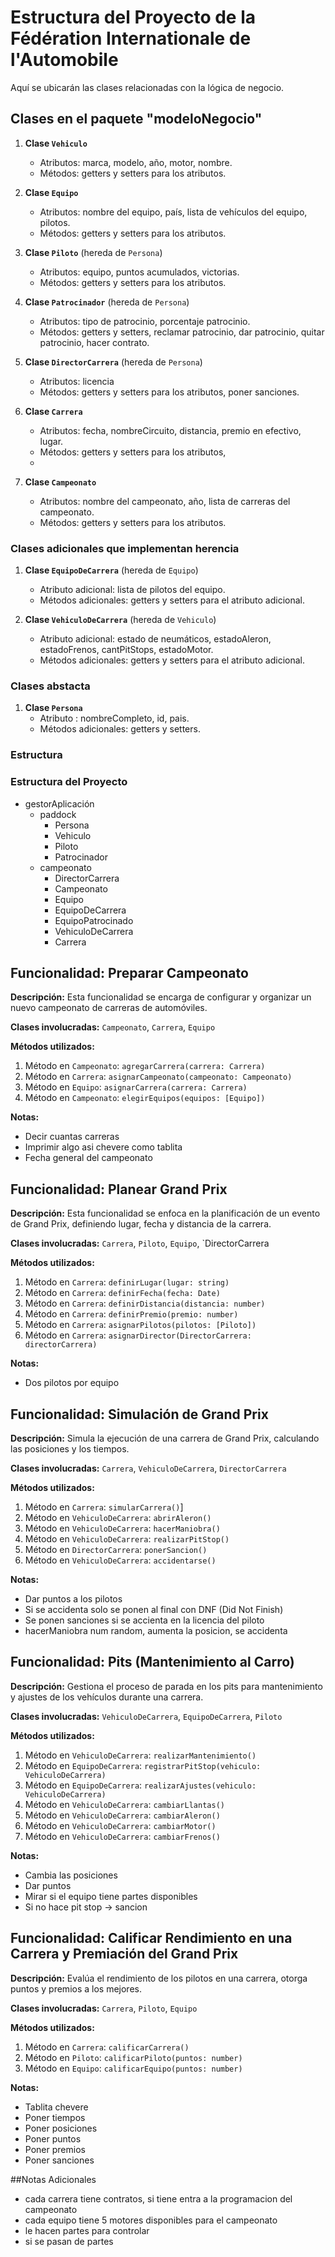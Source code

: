 # Estructura del Proyecto de la Fédération Internationale de l'Automobile


Aquí se ubicarán las clases relacionadas con la lógica de negocio.

## Clases en el paquete "modeloNegocio"


1. **Clase `Vehiculo`**
    - Atributos: marca, modelo, año, motor, nombre.
    - Métodos: getters y setters para los atributos.

2. **Clase `Equipo`**
   - Atributos: nombre del equipo, país, lista de vehículos del equipo, pilotos.
   - Métodos: getters y setters para los atributos.

3. **Clase `Piloto`** (hereda de `Persona`)
   - Atributos: equipo, puntos acumulados, victorias.
   - Métodos: getters y setters para los atributos.

4. **Clase `Patrocinador`** (hereda de `Persona`)
   - Atributos: tipo de patrocinio, porcentaje patrocinio.
   - Métodos: getters y setters, reclamar patrocinio, dar patrocinio, quitar patrocinio, hacer contrato.

5. **Clase `DirectorCarrera`** (hereda de `Persona`)
    - Atributos: licencia
    - Métodos: getters y setters para los atributos, poner sanciones.

6. **Clase `Carrera`**
    - Atributos: fecha, nombreCircuito, distancia, premio en efectivo, lugar.
    - Métodos: getters y setters para los atributos,
    - 

7. **Clase `Campeonato`**
    - Atributos: nombre del campeonato, año, lista de carreras del campeonato.
    - Métodos: getters y setters para los atributos.


### Clases adicionales que implementan herencia

1. **Clase `EquipoDeCarrera`** (hereda de `Equipo`)
    - Atributo adicional: lista de pilotos del equipo.
    - Métodos adicionales: getters y setters para el atributo adicional.

2. **Clase `VehiculoDeCarrera`** (hereda de `Vehiculo`)
    - Atributo adicional: estado de neumáticos, estadoAleron, estadoFrenos, cantPitStops, estadoMotor.
    - Métodos adicionales: getters y setters para el atributo adicional.

### Clases abstacta

1. **Clase `Persona`**
    - Atributo : nombreCompleto, id, pais.
    - Métodos adicionales: getters y setters.

### Estructura

### Estructura del Proyecto

- gestorAplicación
   - paddock
      - Persona
      - Vehiculo
      - Piloto
      - Patrocinador
   - campeonato
      - DirectorCarrera
      - Campeonato
      - Equipo
      - EquipoDeCarrera 
      - EquipoPatrocinado 
      - VehiculoDeCarrera
      - Carrera
   
## Funcionalidad: Preparar Campeonato

**Descripción:** Esta funcionalidad se encarga de configurar y organizar un nuevo campeonato de carreras de automóviles.

**Clases involucradas:** `Campeonato`, `Carrera`, `Equipo`

**Métodos utilizados:**
1. Método en `Campeonato`: `agregarCarrera(carrera: Carrera)`
2. Método en `Carrera`: `asignarCampeonato(campeonato: Campeonato)`
3. Método en `Equipo`: `asignarCarrera(carrera: Carrera)`
4. Método en `Campeonato`: `elegirEquipos(equipos: [Equipo])`

**Notas:**
- Decir cuantas carreras
- Imprimir algo asi chevere como tablita
- Fecha general del campeonato

## Funcionalidad: Planear Grand Prix

**Descripción:** Esta funcionalidad se enfoca en la planificación de un evento de Grand Prix, definiendo lugar, fecha y distancia de la carrera.

**Clases involucradas:** `Carrera`, `Piloto`, `Equipo`, `DirectorCarrera

**Métodos utilizados:**
1. Método en `Carrera`: `definirLugar(lugar: string)`
2. Método en `Carrera`: `definirFecha(fecha: Date)`
3. Método en `Carrera`: `definirDistancia(distancia: number)`
4. Método en `Carrera`: `definirPremio(premio: number)`
5. Método en `Carrera`: `asignarPilotos(pilotos: [Piloto])`
6. Método en `Carrera`: `asignarDirector(DirectorCarrera: directorCarrera)`

**Notas:**
- Dos pilotos por equipo

## Funcionalidad: Simulación de Grand Prix

**Descripción:** Simula la ejecución de una carrera de Grand Prix, calculando las posiciones y los tiempos.

**Clases involucradas:** `Carrera`, `VehiculoDeCarrera`, `DirectorCarrera`

**Métodos utilizados:**
1. Método en `Carrera`: `simularCarrera()`]
2. Método en `VehiculoDeCarrera`: `abrirAleron()`
3. Método en `VehiculoDeCarrera`: `hacerManiobra()`
4. Método en `VehiculoDeCarrera`: `realizarPitStop()`
5. Método en `DirectorCarrera`: `ponerSancion()`
6. Método en `VehiculoDeCarrera`: `accidentarse()`

**Notas:**
- Dar puntos a los pilotos
- Si se accidenta solo se ponen al final con DNF (Did Not Finish)
- Se ponen sanciones si se accienta en la licencia del piloto
- hacerManiobra num random, aumenta la posicion, se accidenta

## Funcionalidad: Pits (Mantenimiento al Carro)

**Descripción:** Gestiona el proceso de parada en los pits para mantenimiento y ajustes de los vehículos durante una carrera.

**Clases involucradas:** `VehiculoDeCarrera`, `EquipoDeCarrera`, `Piloto`

**Métodos utilizados:**
1. Método en `VehiculoDeCarrera`: `realizarMantenimiento()`
2. Método en `EquipoDeCarrera`: `registrarPitStop(vehiculo: VehiculoDeCarrera)`
3. Método en `EquipoDeCarrera`: `realizarAjustes(vehiculo: VehiculoDeCarrera)`
4. Método en `VehiculoDeCarrera`: `cambiarLlantas()`
5. Método en `VehiculoDeCarrera`: `cambiarAleron()`
6. Método en `VehiculoDeCarrera`: `cambiarMotor()`
7. Método en `VehiculoDeCarrera`: `cambiarFrenos()`

**Notas:**
- Cambia las posiciones
- Dar puntos
- Mirar si el equipo tiene partes disponibles
- Si no hace pit stop -> sancion

## Funcionalidad: Calificar Rendimiento en una Carrera y Premiación del Grand Prix

**Descripción:** Evalúa el rendimiento de los pilotos en una carrera, otorga puntos y premios a los mejores.

**Clases involucradas:** `Carrera`, `Piloto`, `Equipo`

**Métodos utilizados:**
1. Método en `Carrera`: `calificarCarrera()`
2. Método en `Piloto`: `calificarPiloto(puntos: number)`
3. Método en `Equipo`: `calificarEquipo(puntos: number)`

**Notas:**
- Tablita chevere
- Poner tiempos
- Poner posiciones
- Poner puntos
- Poner premios
- Poner sanciones


##Notas Adicionales
- cada carrera tiene contratos, si tiene entra a la programacion del campeonato
- cada equipo tiene 5 motores disponibles para el campeonato
- le hacen partes para controlar
- si se pasan de partes 
